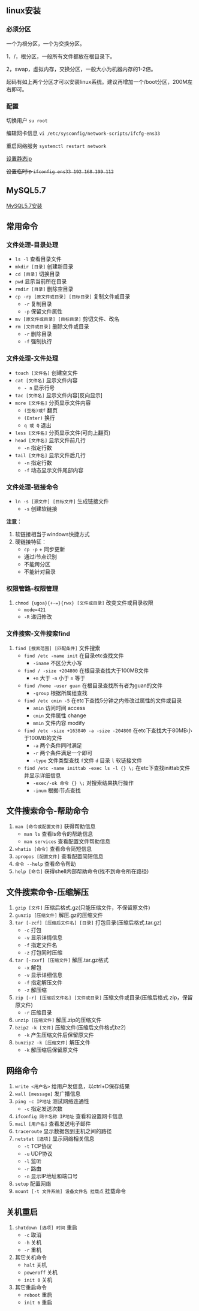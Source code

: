## linux安装
### 必须分区
一个为根分区，一个为交换分区。

1，/，根分区，一般所有文件都放在根目录下。

2，swap，虚拟内存，交换分区，一般大小为机器内存的1-2倍。

起码有如上两个分区才可以安装linux系统。建议再增加一个/boot分区，200M左右即可。

### 配置
切换用户 `su root`

编辑网卡信息 `vi /etc/sysconfig/network-scripts/ifcfg-ens33`

重启网络服务 `systemctl restart network`

[设置静态ip](https://blog.csdn.net/zhaoyoulin2016/article/details/80441353)

~~设置临时ip `ifconfig ens33 192.168.199.112`~~

## MySQL5.7
[MySQL5.7安装](https://blog.csdn.net/WYA1993/article/details//88890883)

## 常用命令
### 文件处理-目录处理
- `ls -l` 查看目录文件
- `mkdir [目录]` 创建新目录
- `cd [目录]` 切换目录
- `pwd` 显示当前所在目录
- `rmdir [目录]` 删除空目录
- `cp -rp [原文件或目录] [目标目录]` 复制文件或目录
  * `-r` 复制目录
  * `-p` 保留文件属性
- `mv [原文件或目录] [目标目录]` 剪切文件、改名
- `rm [文件或目录]` 删除文件或目录
  * `-r` 删除目录
  * `-f` 强制执行

### 文件处理-文件处理
- `touch [文件名]` 创建空文件
- `cat [文件名]` 显示文件内容
  * `- n` 显示行号
- `tac [文件名]` 显示文件内容[反向显示]
- `more [文件名]` 分页显示文件内容
  * `(空格)或f` 翻页
  * `(Enter)` 换行
  * `q 或 Q` 退出
- `less [文件名]` 分页显示文件(可向上翻页)
- `head [文件名]` 显示文件前几行
  * `-n` 指定行数
- `tail [文件名]` 显示文件后几行
  * `-n` 指定行数
  * `-f` 动态显示文件尾部内容

### 文件处理-链接命令
- `ln -s [源文件] [目标文件]` 生成链接文件
  * `-s` 创建软链接

**注意**：
1. 软链接相当于windows快捷方式
2. 硬链接特征：
   * `cp -p` + 同步更新
   * 通过i节点识别
   * 不能跨分区
   * 不能针对目录

### 权限管路-权限管理
1. `chmod {ugoa}{+-=}{rwx} [文件或目录]` 改变文件或目录权限
   * `mode=421`
   * `-R` 递归修改

### 文件搜索-文件搜索find
1. `find [搜索范围] [匹配条件]` 文件搜索
   * `find /etc -name init` 在目录etc查找文件
     - `-iname` 不区分大小写
   * `find / -size +204800` 在根目录查找大于100MB文件
     - `+n` 大于 `-n` 小于 `n` 等于
   * `find /home -user guan` 在根目录查找所有者为guan的文件
     - `-group` 根据所属组查找
   * `find /etc cmin -5` 在etc下查找5分钟之内修改过属性的文件或目录
     - `amin` 访问时间 access
     - `cmin` 文件属性 change
     - `mmin` 文件内容 modify
   * `find /etc -size +163840 -a -size -204800` 在etc下查找大于80MB小于100MB的文件
     - `-a` 两个条件同时满足
     - `-r` 两个条件满足一个即可
     - `-type` 文件类型查找 `f`文件 `d` 目录 `l` 软链接文件
   * `find /etc -name inittab -exec ls -l {} \;` 在etc下查找inittab文件并显示详细信息
     - `-exec/-ok 命令 {} \;`  对搜索结果执行操作
     - `-inum` 根据i节点查找

## 文件搜索命令-帮助命令
1. `man [命令或配置文件]` 获得帮助信息
   * `man ls` 查看ls命令的帮助信息
   * `man services` 查看配置文件帮助信息
2. `whatis [命令]` 查看命令简短信息
3. `apropos [配置文件]` 查看配置简短信息      
4. `命令 --help` 查看命令帮助
5. `help [命令]` 获得shell内部帮助命令(找不到命令所在路径)

## 文件搜索命令-压缩解压
1. `gzip [文件]` 压缩后格式.gz(只能压缩文件，不保留原文件)
2. `gunzip [压缩文件]` 解压.gz的压缩文件
3. `tar [-zcf] [压缩后文件名] [目录]` 打包目录(压缩后格式.tar.gz)
   * `-c` 打包
   * `-v` 显示详情信息
   * `-f` 指定文件名
   * `-z` 打包同时压缩
4. `tar [-zxvf] [压缩文件]` 解压.tar.gz格式
   * `-x` 解包
   * `-v` 显示详细信息
   * `-f` 指定解压文件
   * `-z` 解压缩
5. `zip [-r] [压缩后文件名] [文件或目录]` 压缩文件或目录(压缩后格式.zip，保留原文件)
   * `-r` 压缩目录
6. `unzip [压缩文件]` 解压.zip的压缩文件
7. `bzip2 -k [文件]` 压缩文件(压缩后文件格式bz2)
   * `-k` 产生压缩文件后保留原文件
8. `bunzip2 -k [压缩文件]` 解压文件
   * `-k` 解压缩后保留原文件 

## 网络命令
1. `write <用户名>` 给用户发信息，以ctrl+D保存结果
2. `wall [message]` 发广播信息
3. `ping -c IP地址` 测试网络连通性
   * `-c` 指定发送次数 
4. `ifconfig 网卡名称 IP地址` 查看和设置网卡信息
5. `mail [用户名]` 查看发送电子邮件
6. `traceroute` 显示数据包到主机之间的路径
7. `netstat [选项]` 显示网络相关信息
   * `-t` TCP协议
   * `-u` UDP协议
   * `-l` 监听
   * `-r` 路由
   * `-n` 显示IP地址和端口号
8. `setup` 配置网络
9. `mount [-t 文件系统] 设备文件名 挂载点` 挂载命令

## 关机重启
1. `shutdown [选项] 时间` 重启
   * `-c` 取消
   * `-h` 关机
   * `-r` 重机
2. 其它关机命令
   * `halt` 关机
   * `poweroff` 关机
   * `init 0` 关机
3. 其它重启命令
   * `reboot` 重启
   * `init 6` 重启


  
   









